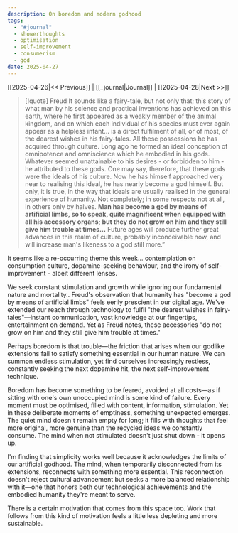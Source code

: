 ```yaml
---
description: On boredom and modern godhood
tags:
  - "#journal"
  - showerthoughts
  - optimisation
  - self-improvement
  - consumerism
  - god
date: 2025-04-27
---
```

[[2025-04-26|<< Previous]] | [[_journal|Journal]] | [[2025-04-28|Next >>]] 


> [!quote] Freud
> It sounds like a fairy-tale, but not only that; this story of what man by his science and practical inventions has achieved on this earth, where he first appeared as a weakly member of the animal kingdom, and on which each individual of his species must ever again appear as a helpless infant... is a direct fulfilment of all, or of most, of the dearest wishes in his fairy-tales. All these possessions he has acquired through culture. Long ago he formed an ideal conception of omnipotence and omniscience which he embodied in his gods. Whatever seemed unattainable to his desires - or forbidden to him - he attributed to these gods. One may say, therefore, that these gods were the ideals of his culture. Now he has himself approached very near to realising this ideal, he has nearly become a god himself. But only, it is true, in the way that ideals are usually realised in the general experience of humanity. Not completely; in some respects not at all, in others only by halves. **Man has become a god by means of artificial limbs, so to speak, quite magnificent when equipped with all his accessory organs; but they do not grow on him and they still give him trouble at times...** Future ages will produce further great advances in this realm of culture, probably inconceivable now, and will increase man's likeness to a god still more.”

It seems like a re-occurring theme this week... contemplation on consumption culture, dopamine-seeking behaviour, and the irony of self-improvement - albeit different lenses.

We seek constant stimulation and growth while ignoring our fundamental nature and mortality.. Freud's observation that humanity has "become a god by means of artificial limbs" feels eerily prescient in our digital age. We've extended our reach through technology to fulfil "the dearest wishes in fairy-tales"—instant communication, vast knowledge at our fingertips, entertainment on demand. Yet as Freud notes, these accessories "do not grow on him and they still give him trouble at times."

Perhaps boredom is that trouble—the friction that arises when our godlike extensions fail to satisfy something essential in our human nature. We can summon endless stimulation, yet find ourselves increasingly restless, constantly seeking the next dopamine hit, the next self-improvement technique.  

Boredom has become something to be feared, avoided at all costs—as if sitting with one's own unoccupied mind is some kind of failure. Every moment must be optimised, filled with content, information, stimulation. Yet in these deliberate moments of emptiness, something unexpected emerges. The quiet mind doesn't remain empty for long; it fills with thoughts that feel more original, more genuine than the recycled ideas we constantly consume.  The mind when not stimulated doesn't just shut down - it opens up.  

I'm finding that simplicity works well because it acknowledges the limits of our artificial godhood. The mind, when temporarily disconnected from its extensions, reconnects with something more essential. This reconnection doesn't reject cultural advancement but seeks a more balanced relationship with it—one that honors both our technological achievements and the embodied humanity they're meant to serve.

There is a certain motivation that comes from this space too.  Work that follows from this kind of motivation feels a little less depleting and more sustainable.
